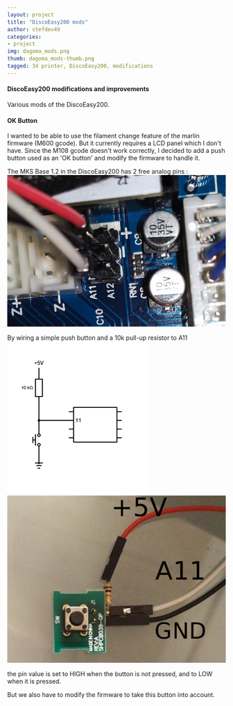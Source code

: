 ```yaml
---
layout: project
title: "DiscoEasy200 mods"
author: stefdev49
categories:
- project
img: dagoma_mods.png
thumb: dagoma_mods-thumb.png
tagged: 3d printer, DiscoEasy200, modifications
---
```

#### DiscoEasy200 modifications and improvements
<div class="hline"></div>
Various mods of the DiscoEasy200.


#### OK Button
I wanted to be able to use the filament change feature of the marlin firmware (M600 gcode). But it currently requires a LCD panel which I don't have. Since the M108 gcode doesn't work correctly, I decided to add a push button used as an 'OK button' and modify the firmware to handle it.
<!--more-->

The MKS Base 1.2 in the DiscoEasy200 has 2 free analog pins : ![A11 and A12](/assets/img/project/mods/a11-and-a12.png)

By wiring a simple push button and a 10k pull-up resistor to A11 ![schematic](/assets/img/project/mods/schematic.png)
![final](/assets/img/project/mods/final.png)

the pin value is set to HIGH when the button is not pressed, and to LOW when it is pressed.




But we also have to modify the firmware to take this button into account.
